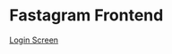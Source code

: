 # Fastagram Frontend

[Login Screen](https://github.com/turkaytunc/fastagram-frontend/blob/main/github-static/arc-login.png)
